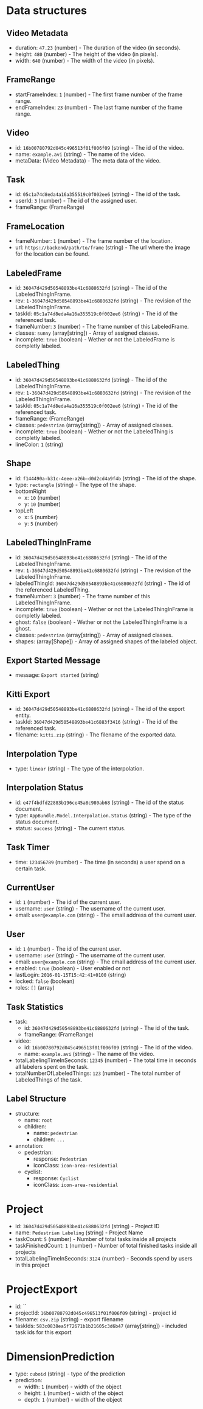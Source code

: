 # Data structures

## Video Metadata

+ duration: `47.23` (number) - The duration of the video (in seconds).
+ height: `480` (number) - The height of the video (in pixels).
+ width: `640` (number) - The width of the video (in pixels).

## FrameRange

+ startFrameIndex: `1` (number) - The first frame number of the frame range.
+ endFrameIndex: `23` (number) - The last frame number of the frame range.

## Video

+ id: `16b00780792d045c496513f01f006f09` (string) - The id of the video.
+ name: `example.avi` (string) - The name of the video.
+ metaData: (Video Metadata) - The meta data of the video.

## Task

+ id: `05c1a74d8eda4a16a355519c0f002ee6` (string) - The id of the task.
+ userId: `3` (number) - The id of the assigned user.
+ frameRange: (FrameRange)

## FrameLocation

+ frameNumber: `1` (number) - The frame number of the location.
+ url: `https://backend/path/to/frame` (string) - The url where the image for the location can be found.

## LabeledFrame

+ id: `36047d429d50548893be41c6880632fd` (string) - The id of the LabeledThingInFrame.
+ rev: `1-36047d429d50548893be41c6880632fd` (string) - The revision of the LabeledThingInFrame.
+ taskId: `05c1a74d8eda4a16a355519c0f002ee6` (string) - The id of the referenced task.
+ frameNumber: `3` (number) - The frame number of this LabeledFrame.
+ classes: `sunny` (array[string]) - Array of assigned classes.
+ incomplete: `true` (boolean) - Wether or not the LabeledFrame is completly labeled.

## LabeledThing
+ id: `36047d429d50548893be41c6880632fd` (string) - The id of the LabeledThingInFrame.
+ rev: `1-36047d429d50548893be41c6880632fd` (string) - The revision of the LabeledThingInFrame.
+ taskId: `05c1a74d8eda4a16a355519c0f002ee6` (string) - The id of the referenced task.
+ frameRange: (FrameRange)
+ classes: `pedestrian` (array[string]) - Array of assigned classes.
+ incomplete: `true` (boolean) - Wether or not the LabeledThing is completly labeled.
+ lineColor: `1` (string)

## Shape

+ id: `f144490a-b31c-4eee-a26b-d0d2cd4a9f4b` (string) - The id of the shape.
+ type: `rectangle` (string) - The type of the shape.
+ bottomRight
    + x: `10` (number)
    + y: `10` (number)
+ topLeft
    + x: `5` (number)
    + y: `5` (number)

## LabeledThingInFrame

+ id: `36047d429d50548893be41c6880632fd` (string) - The id of the LabeledThingInFrame.
+ rev: `1-36047d429d50548893be41c6880632fd` (string) - The revision of the LabeledThingInFrame.
+ labeledThingId: `36047d429d50548893be41c6880632fd` (string) - The id of the referenced LabeledThing.
+ frameNumber: `3` (number) - The frame number of this LabeledThingInFrame.
+ incomplete: `true` (boolean) - Wether or not the LabeledThingInFrame is completly labeled.
+ ghost: `false` (boolean) - Wether or not the LabeledThingInFrame is a ghost.
+ classes: `pedestrian` (array[string]) - Array of assigned classes.
+ shapes: (array[Shape]) - Array of assigned shapes of the labeled object.

## Export Started Message

+ message: `Export started` (string)

## Kitti Export

+ id: `36047d429d50548893be41c6880632fd` (string) - The id of the export entity.
+ taskId: `36047d429d50548893be41c6883f3416` (string) - The id of the referenced task.
+ filename: `kitti.zip` (string) - The filename of the exported data.

## Interpolation Type

+ type: `linear` (string) - The type of the interpolation.

## Interpolation Status

+ id: `e47f4bdfd22883b196ce45a8c980ab68` (string) - The id of the status document.
+ type: `AppBundle.Model.Interpolation.Status` (string) - The type of the status document.
+ status: `success` (string) - The current status.

## Task Timer

+ time: `123456789` (number) - The time (in seconds) a user spend on a certain task.

## CurrentUser

+ id: `1` (number) - The id of the current user.
+ username: `user` (string) - The username of the current user.
+ email: `user@example.com` (string) - The email address of the current user.

## User
 + id: `1` (number) - The id of the current user.
 + username: `user` (string) - The username of the current user.
 + email: `user@example.com` (string) - The email address of the current user.
 + enabled: `true` (boolean) - User enabled or not
 + lastLogin: `2016-01-15T15:42:41+0100` (string)
 + locked: `false` (boolean)
 + roles: `[]` (array)

## Task Statistics

+ task:
    + id: `36047d429d50548893be41c6880632fd` (string) - The id of the task.
    + frameRange: (FrameRange)
+ video:
    + id: `16b00780792d045c496513f01f006f09` (string) - The id of the video.
    + name: `example.avi` (string) - The name of the video.
+ totalLabelingTimeInSeconds: `12345` (number) - The total time in seconds all labelers spent on the task.
+ totalNumberOfLabeledThings: `123` (number) - The total number of LabeledThings of the task.

## Label Structure
+ structure:
    + name: `root`
    + children:
        + name: `pedestrian`
        + children: `...`
+ annotation:
    + pedestrian:
        + response: `Pedestrian`
        + iconClass: `icon-area-residential`
    + cyclist:
        + response: `Cyclist`
        + iconClass: `icon-area-residential`

# Project
+ id: `36047d429d50548893be41c6880632fd` (string) - Project ID
+ name: `Pedestrian Labeling` (string) - Project Name
+ taskCount: `5` (number) - Number of total tasks inside all projects
+ taskFinishedCount: `1` (number) - Number of total finished tasks inside all projects
+ totalLabelingTimeInSeconds: `3124` (number) - Seconds spend by users in this project

# ProjectExport
+ id: ``
+ projectId: `16b00780792d045c496513f01f006f09` (string) - project id
+ filename: `csv.zip` (string) - export filename
+ taskIds: `583c0838ea5f72671b1b21605c3d6b47` (array[string]) - included task ids for this export

# DimensionPrediction
+ type: `cuboid` (string) - type of the prediction
+ prediction:
    + width: `1` (number) - width of the object
    + height: `1` (number) - width of the object
    + depth: `1` (number) - width of the object